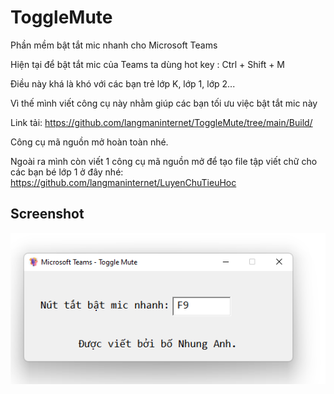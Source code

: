 # ToggleMute

Phần mềm bật tắt mic nhanh cho Microsoft Teams

Hiện tại để bật tắt mic của Teams ta dùng hot key : Ctrl + Shift + M

Điều này khá là khó với các bạn trẻ lớp K, lớp 1, lớp 2...

Vì thế mình viết công cụ này nhằm giúp các bạn tối ưu việc bật tắt mic này

Link tải: https://github.com/langmaninternet/ToggleMute/tree/main/Build/

Công cụ mã nguồn mở hoàn toàn nhé.

Ngoài ra mình còn viết 1 công cụ mã nguồn mở để tạo file tập viết chữ cho các bạn bé lớp 1 ở đây nhé: https://github.com/langmaninternet/LuyenChuTieuHoc


Screenshot
------------
![](Build/Screen01.png)




